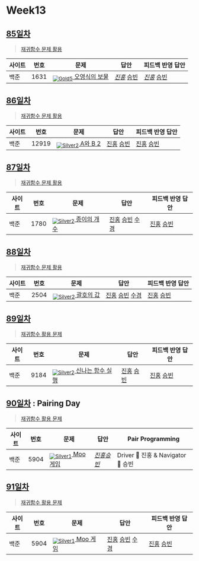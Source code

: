 <!-- tier 리스트 S -->
[Unrated]: https://user-images.githubusercontent.com/33937365/126247607-85783912-c11a-4d50-ac36-8cc7dcb75cd2.png
[Bronze5]: https://user-images.githubusercontent.com/33937365/126247611-e362d727-17a4-4737-a232-5827e185ab7c.png
[Bronze4]: https://user-images.githubusercontent.com/33937365/126247612-89cbc675-e1d4-43a2-950b-1cb014dca697.png
[Bronze3]: https://user-images.githubusercontent.com/33937365/126247613-b8408610-7bc4-40f8-804f-a30a45ddbb68.png
[Bronze2]: https://user-images.githubusercontent.com/33937365/126247614-d85dc6ff-a520-4c00-82bd-eb593b156bd8.png
[Bronze1]: https://user-images.githubusercontent.com/33937365/126247616-04b2ab30-9891-4b7b-8cb4-38e99b97e834.png
[Silver5]: https://user-images.githubusercontent.com/33937365/126247618-38c5c905-672b-4d75-808e-8a7d45ea577d.png
[Silver4]: https://user-images.githubusercontent.com/33937365/126247620-ba2d1b96-b0aa-4b88-80c5-71569c69bbc3.png
[Silver3]: https://user-images.githubusercontent.com/33937365/126247621-1b55b7f4-3a79-4348-8a63-f00c1813853e.png
[Silver2]: https://user-images.githubusercontent.com/33937365/126247622-a83b30a9-6618-4593-b775-6f6730afd3f6.png
[Silver1]: https://user-images.githubusercontent.com/33937365/126247625-8d82f8ab-6f95-4ef8-a243-be31f548596e.png
[Gold5]: https://user-images.githubusercontent.com/33937365/126247627-2979d4d5-915a-4c4e-adb7-c171f9bafe28.png
[Gold4]: https://user-images.githubusercontent.com/33937365/126247629-b24e1e24-4579-450f-bc3c-f166361091dd.png
[Gold3]: https://user-images.githubusercontent.com/33937365/126247630-80fb15af-debc-451d-a937-6c9c6bfa693b.png
[Gold2]: https://user-images.githubusercontent.com/33937365/126247633-7112f6a6-57da-4d1d-953f-5414ba8ffc3d.png
[Gold1]: https://user-images.githubusercontent.com/33937365/126247635-42bd3af9-e129-4379-b44a-22d75de3def6.png
[Platinum5]: https://user-images.githubusercontent.com/33937365/126247636-763e3bc4-43a9-4724-8ce1-c2288aecb636.png
[Platinum4]: https://user-images.githubusercontent.com/33937365/126247637-af30d243-2771-4966-b0bb-0901b9fd4989.png
[Platinum3]: https://user-images.githubusercontent.com/33937365/126247640-cfd654db-86d8-42a9-8d1b-0f3494758330.png
[Platinum2]: https://user-images.githubusercontent.com/33937365/126247641-3e60e9a6-5116-4005-a87d-bfb59969c87a.png
[Platinum1]: https://user-images.githubusercontent.com/33937365/126247643-23bba5ac-52c4-442a-a88a-2eb8998f6446.png
[Diamond5]: https://user-images.githubusercontent.com/33937365/126247645-870445bf-25d9-45ce-9c07-a25949ffad21.png
[Diamond4]: https://user-images.githubusercontent.com/33937365/126247646-b2d7e328-c205-448d-a5bf-c6294c07edaa.png
[Diamond3]: https://user-images.githubusercontent.com/33937365/126247647-db568f94-882f-410c-bd1b-63d49c87623c.png
[Diamond2]: https://user-images.githubusercontent.com/33937365/126247648-52f92f07-0fb9-4b1d-a344-6e9b81d81044.png
[Diamond1]: https://user-images.githubusercontent.com/33937365/126247649-4d068f63-f5e1-40df-910e-dceeb2b7de99.png
[Ruby5]: https://user-images.githubusercontent.com/33937365/126247652-94013ea7-9a96-4068-b922-01535c85801d.png
[Ruby4]: https://user-images.githubusercontent.com/33937365/126247655-a10f7077-6341-416e-938c-b500b7022aca.png
[Ruby3]: https://user-images.githubusercontent.com/33937365/126247656-d0e16a36-5080-4585-a465-4e4f5302beef.png
[Ruby2]: https://user-images.githubusercontent.com/33937365/126247659-1d249660-02a2-4a95-966f-074f99df70fe.png
[Ruby1]: https://user-images.githubusercontent.com/33937365/126247660-8e0d236d-eaef-42b3-8983-28f9e6c94ff9.png
<!-- tier 리스트 E -->

# Week13

## [85일차](Day85)

> [재귀함수 문제 활용](https://www.acmicpc.net/group/workbook/view/9797/31826)

| 사이트 | 번호 | 문제                                                  | 답안                                                            | 피드백 반영 답안                                                   |
| ------ | ---- | ----------------------------------------------------- | --------------------------------------------------------------- | ------------------------------------------------------------------ |
| 백준   | 1631 | [<sub>![Gold5]</sub> 오영식의 보물](https://www.acmicpc.net/problem/1631) | _[진홍](Day85/boj1631_kjh.java)_ [승빈](Day85/boj1631_wsb.java) | _[진홍](Day85/boj1631_kjh_fb.java)_ [승빈](Day85/boj1631_wsb.java) |

## [86일차](Day86)

> [재귀함수 문제 활용](https://www.acmicpc.net/group/workbook/view/9797/31891)

| 사이트 | 번호  | 문제                                             | 답안                                                            | 피드백 반영 답안                                                   |
| ------ | ----- | ------------------------------------------------ | --------------------------------------------------------------- | ------------------------------------------------------------------ |
| 백준   | 12919 | [<sub>![Silver2]</sub> A와 B 2](https://www.acmicpc.net/problem/12919) | [진홍](Day86/boj12919_kjh.java) [승빈](Day86/boj12919_wsb.java) | [진홍](Day86/boj12919_kjh_fb.java) [승빈](Day86/boj12919_wsb.java) |

## [87일차](Day87)

> [재귀함수 문제 활용](https://www.acmicpc.net/group/workbook/view/9797/31895)

| 사이트 | 번호 | 문제                                                | 답안                                                                                                                                                    | 피드백 반영 답안                                                    |
| ------ | ---- | --------------------------------------------------- | ------------------------------------------------------------------------------------------------------------------------------------------------------- | ------------------------------------------------------------------- |
| 백준   | 1780 | [<sub>![Silver2]</sub> 종이의 개수](https://www.acmicpc.net/problem/1780) | [진홍](Day87/boj1780_kjh.java) [승빈](Day87/boj1780_wsb.java) [수경](https://github.com/sukyeongh/Algorithm/blob/master/2021_05/20210508/bj1780_hsk.js) | [진홍](Day87/boj1780_kjh_fb.java) [승빈](Day87/boj1780_wsb_fb.java) |

## [88일차](Day88)

> [재귀함수 문제 활용](https://www.acmicpc.net/group/workbook/view/9797/31984)

| 사이트 | 번호 | 문제                                              | 답안                                                                                                                                                    | 피드백 반영 답안                                                 |
| ------ | ---- | ------------------------------------------------- | ------------------------------------------------------------------------------------------------------------------------------------------------------- | ---------------------------------------------------------------- |
| 백준   | 2504 | [<sub>![Silver2]</sub> 괄호의 값](https://www.acmicpc.net/problem/2504) | [진홍](Day88/boj2504_kjh.java) [승빈](Day88/boj2504_wsb.java) [수경](https://github.com/sukyeongh/Algorithm/blob/master/2021_05/20210506/bj2504_hsk.js) | [진홍](Day88/boj2504_kjh.java) [승빈](Day88/boj2504_wsb_fb.java) |

## [89일차](Day89)

> [재귀함수 활용 문제](https://www.acmicpc.net/group/workbook/view/9797/32059)

| 사이트 | 번호 | 문제                                                     | 답안                                                          | 피드백 반영 답안                                              |
| ------ | ---- | -------------------------------------------------------- | ------------------------------------------------------------- | ------------------------------------------------------------- |
| 백준   | 9184 | [<sub>![Silver2]</sub> 신나는 함수 실행](https://www.acmicpc.net/problem/9184) | [진홍](Day89/boj9184_kjh.java) [승빈](Day89/boj9184_wsb.java) | [진홍](Day89/boj9184_kjh.java) [승빈](Day89/boj9184_wsb.java) |

## [90일차](Day90) : Pairing Day

> [재귀함수 활용 문제](https://www.acmicpc.net/group/workbook/view/9797/32147)

| 사이트 | 번호 | 문제                                             | 답안                                    | Pair Programming                   |
| ------ | ---- | ------------------------------------------------ | --------------------------------------- | ---------------------------------- |
| 백준   | 5904 | [<sub>![Silver1]</sub> Moo 게임](https://www.acmicpc.net/problem/5904) | _[진홍승빈](Day90/boj5904_kjhwsb.java)_ | Driver 🚗 진홍 & Navigator 🧭 승빈 |

## [91일차](Day91)

> [재귀함수 활용 문제](https://www.acmicpc.net/group/workbook/view/9797/32174)

| 사이트 | 번호 | 문제                                             | 답안                                                                                                                                                    | 피드백 반영 답안                                                    |
| ------ | ---- | ------------------------------------------------ | ------------------------------------------------------------------------------------------------------------------------------------------------------- | ------------------------------------------------------------------- |
| 백준   | 5904 | [<sub>![Silver1]</sub> Moo 게임](https://www.acmicpc.net/problem/5904) | [진홍](Day91/boj5904_kjh.java) [승빈](Day91/boj5904_wsb.java) [수경](https://github.com/sukyeongh/Algorithm/blob/master/2021_05/20210507/bj5904_hsk.js) | [진홍](Day91/boj5904_kjh_fb.java) [승빈](Day91/boj5904_wsb_fb.java) |
